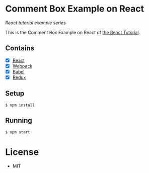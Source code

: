 # Comment Box Example on React

*React tutorial example series*

This is the Comment Box Example on React of [the React Tutorial](http://facebook.github.io/react/docs/tutorial.html).

## Contains

- [x] [React](https://facebook.github.io/react)
- [x] [Webpack](https://webpack.github.io)
- [x] [Babel](https://babeljs.io)
- [x] [Redux](http://redux.js.org)

## Setup

```
$ npm install
```

## Running

```
$ npm start
```

# License

* MIT
